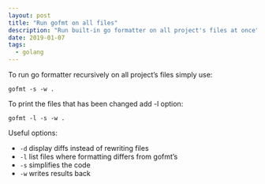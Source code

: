 ```yaml
---
layout: post
title: "Run gofmt on all files"
description: "Run built-in go formatter on all project's files at once"
date: 2019-01-07
tags:
  - golang
---
```


To run go formatter recursively on all project’s files simply use:

```
gofmt -s -w .
```

To print the files that has been changed add -l option:

```
gofmt -l -s -w .
```

Useful options:

- `-d` display diffs instead of rewriting files
- `-l` list files where formatting differs from gofmt’s
- `-s` simplifies the code
- `-w` writes results back
